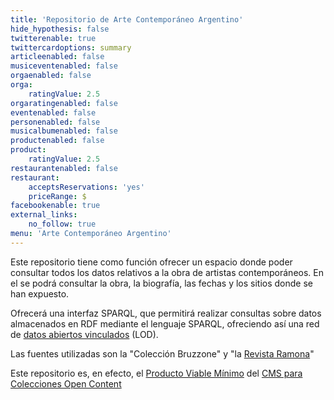 ```yaml
---
title: 'Repositorio de Arte Contemporáneo Argentino'
hide_hypothesis: false
twitterenable: true
twittercardoptions: summary
articleenabled: false
musiceventenabled: false
orgaenabled: false
orga:
    ratingValue: 2.5
orgaratingenabled: false
eventenabled: false
personenabled: false
musicalbumenabled: false
productenabled: false
product:
    ratingValue: 2.5
restaurantenabled: false
restaurant:
    acceptsReservations: 'yes'
    priceRange: $
facebookenable: true
external_links:
    no_follow: true
menu: 'Arte Contemporáneo Argentino'
---
```


Este repositorio tiene como función ofrecer un espacio donde poder consultar todos los datos relativos a la obra de artistas contemporáneos. En el se podrá consultar la obra, la biografía, las fechas y los sitios donde se han expuesto.

Ofrecerá una interfaz SPARQL, que permitirá realizar consultas sobre datos almacenados en RDF mediante el lenguaje SPARQL, ofreciendo así una red de [datos abiertos vinculados](https://www.w3c.es/Eventos/2013/Uruguay/Presentaciones/W3CdayMVD_LOD_LorenaEtcheverry2013.pdf) (LOD).

Las fuentes utilizadas son la "Colección Bruzzone" y "la [Revista Ramona](http://ramona.org.ar/)"

Este repositorio es, en efecto, el [Producto Viable Mínimo](https://es.wikipedia.org/wiki/Producto_viable_m%C3%ADnimo) del [CMS para Colecciones Open Content](https://docs.museosabiertos.org/cms-para-colecciones-open-content)